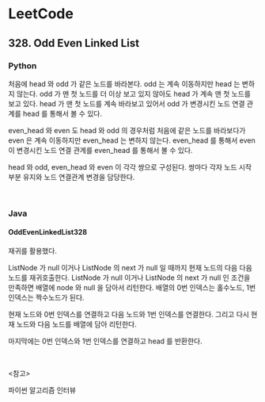 # LeetCode

## 328. Odd Even Linked List

### Python

처음에 head 와 odd 가 같은 노드를 바라본다. odd 는 계속 이동하지만 head 는 변하지 않는다. odd 가 맨 첫 노드를 더 이상 보고 있지 않아도 head 가 계속 맨 첫 노드를 보고 있다. head 가 맨 첫 노드를 계속 바라보고 있어서 odd 가 변경시킨 노드 연결 관계를 head 를 통해서 볼 수 있다.

even_head 와 even 도 head 와 odd 의 경우처럼 처음에 같은 노드를 바라보다가 even 은 계속 이동하지만 even_head 는 변하지 않는다. even_head 를 통해서 even 이 변경시킨 노드 연결 관계를 even_head 를 통해서 볼 수 있다.

head 와 odd, even_head 와 even 이 각각 쌍으로 구성된다. 쌍마다 각자 노드 시작부분 유지와 노드 연결관계 변경을 담당한다.

<br>

### Java

#### OddEvenLinkedList328

재귀를 활용했다.

ListNode 가 null 이거나 ListNode 의 next 가 null 일 때까지 현재 노드의 다음 다음 노드를 재귀호출한다. ListNode 가 null 이거나 ListNode 의 next 가 null 인 조건을 만족하면 배열에 node 와 null 을 담아서 리턴한다. 배열의 0번 인덱스는 홀수노드, 1번 인덱스는 짝수노드가 된다.

현재 노드와 0번 인덱스를 연결하고 다음 노드와 1번 인덱스를 연결한다. 그리고 다시 현재 노드와 다음 노드를 배열에 담아 리턴한다.

마지막에는 0번 인덱스와 1번 인덱스를 연결하고 head 를 반환한다.

<br>

<참고>

파이썬 알고리즘 인터뷰

